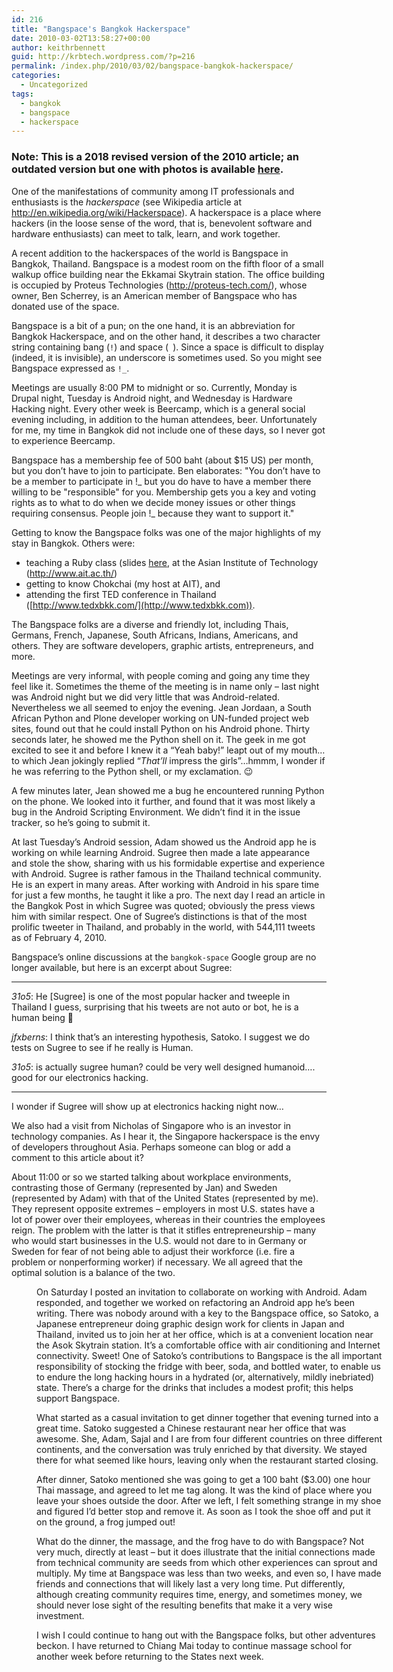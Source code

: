 ```yaml
---
id: 216
title: "Bangspace's Bangkok Hackerspace"
date: 2010-03-02T13:58:27+00:00
author: keithrbennett
guid: http://krbtech.wordpress.com/?p=216
permalink: /index.php/2010/03/02/bangspace-bangkok-hackerspace/
categories:
  - Uncategorized
tags:
  - bangkok
  - bangspace
  - hackerspace
---
```


### Note: This is a 2018 revised version of the 2010 article; an outdated version but one with photos is available [here](https://krbtech.wordpress.com/2010/03/02/bangspace-bangkok-hackerspace/).


One of the manifestations of community among IT professionals and enthusiasts is the _hackerspace_ (see Wikipedia article at <http://en.wikipedia.org/wiki/Hackerspace>). A hackerspace is a place where hackers (in the loose sense of the word, that is, benevolent software and hardware enthusiasts) can meet to talk, learn, and work together.

A recent addition to the hackerspaces of the world is Bangspace in Bangkok, Thailand. Bangspace is a modest room on the fifth floor of a small walkup office building near the Ekkamai Skytrain station. The office building is occupied by Proteus Technologies (<http://proteus-tech.com/>), whose owner, Ben Scherrey, is an American member of Bangspace who has donated use of the space.

Bangspace is a bit of a pun; on the one hand, it is an abbreviation for Bangkok Hackerspace, and on the other hand, it describes a two character string containing bang (`!`) and space (` `). Since a space is difficult to display (indeed, it is invisible), an underscore is sometimes used. So you might see Bangspace expressed as `!_`.

Meetings are usually 8:00 PM to midnight or so. Currently, Monday is Drupal night, Tuesday is Android night, and Wednesday is Hardware Hacking night. Every other week is Beercamp, which is a general social evening including, in addition to the human attendees, beer. Unfortunately for me, my time in Bangkok did not include one of these days, so I never got to experience Beercamp.

Bangspace has a membership fee of 500 baht (about $15 US) per month, but you don&#8217;t have to join to participate. Ben elaborates: "You don&#8217;t have to be a member to participate in !_ but you do have to have a member there willing to be "responsible" for you. Membership gets you a key and voting rights as to what to do when we decide money issues or other things requiring consensus. People join !_ because they want to support it."

Getting to know the Bangspace folks was one of the major highlights of my stay in Bangkok. Others were:

  * teaching a Ruby class (slides [here](https://speakerdeck.com/keithrbennett/what-i-love-about-ruby), at the Asian Institute of Technology (<http://www.ait.ac.th/>)
  * getting to know Chokchai (my host at AIT), and
  * attending the first TED conference in Thailand ([http://www.tedxbkk.com/](http://www.tedxbkk.com)).

The Bangspace folks are a diverse and friendly lot, including Thais, Germans, French, Japanese, South Africans, Indians, Americans, and others. They are software developers, graphic artists, entrepreneurs, and more.

Meetings are very informal, with people coming and going any time they feel like it. Sometimes the theme of the meeting is in name only – last night was Android night but we did very little that was Android-related. Nevertheless we all seemed to enjoy the evening. Jean Jordaan, a South African Python and Plone developer working on UN-funded project web sites, found out that he could install Python on his Android phone. Thirty seconds later, he showed me the Python shell on it. The geek in me got excited to see it and before I knew it a “Yeah baby!” leapt out of my mouth&#8230;to which Jean jokingly replied “_That&#8217;ll_ impress the girls”&#8230;hmmm, I wonder if he was referring to the Python shell, or my exclamation. 😉

A few minutes later, Jean showed me a bug he encountered running Python on the phone. We looked into it further, and found that it was most likely a bug in the Android Scripting Environment. We didn’t find it in the issue tracker, so he’s going to submit it.

At last Tuesday’s Android session, Adam showed us the Android app he is working on while learning Android. Sugree then made a late appearance and stole the show, sharing with us his formidable expertise and experience with Android. Sugree is rather famous in the Thailand technical community. He is an expert in many areas. After working with Android in his spare time for just a few months, he taught it like a pro. The next day I read an article in the Bangkok Post in which Sugree was quoted; obviously the press views him with similar respect. One of Sugree’s distinctions is that of the most prolific tweeter in Thailand, and probably in the world, with 544,111 tweets as of February 4, 2010.

Bangspace&#8217;s online discussions at the `bangkok-space` Google group are no longer available, but here is an excerpt about Sugree:

* * * *

_31o5_: He [Sugree] is one of the most popular hacker and tweeple in Thailand I guess, surprising that his tweets are not auto or bot, he is a human being 🙂

_jfxberns_: I think that&#8217;s an interesting hypothesis, Satoko. I suggest we do tests on Sugree to see if he really is Human.

_31o5_: is actually sugree human? could be very well designed humanoid&#8230;. good for our electronics hacking.

* * * *

I wonder if Sugree will show up at electronics hacking night now&#8230;

We also had a visit from Nicholas of Singapore who is an investor in technology companies. As I hear it, the Singapore hackerspace is the envy of developers throughout Asia. Perhaps someone can blog or add a comment to this article about it?

About 11:00 or so we started talking about workplace environments, contrasting those of Germany (represented by Jan) and Sweden (represented by Adam) with that of the United States (represented by me). They represent opposite extremes – employers in most U.S. states have a lot of power over their employees, whereas in their countries the employees reign. The problem with the latter is that it stifles entrepreneurship – many who would start businesses in the U.S. would not dare to in Germany or Sweden for fear of not being able to adjust their workforce (i.e. fire a problem or nonperforming worker) if necessary. We all agreed that the optimal solution is a balance of the two.<figure id="attachment_250" class="thumbnail wp-caption aligncenter" style="width: 554px">

On Saturday I posted an invitation to collaborate on working with Android. Adam responded, and together we worked on refactoring an Android app he’s been writing. There was nobody around with a key to the Bangspace office, so Satoko, a Japanese entrepreneur doing graphic design work for clients in Japan and Thailand, invited us to join her at her office, which is at a convenient location near the Asok Skytrain station. It&#8217;s a comfortable office with air conditioning and Internet connectivity. Sweet! One of Satoko’s contributions to Bangspace is the all important responsibility of stocking the fridge with beer, soda, and bottled water, to enable us to endure the long hacking hours in a hydrated (or, alternatively, mildly inebriated) state. There’s a charge for the drinks that includes a modest profit; this helps support Bangspace.

What started as a casual invitation to get dinner together that evening turned into a great time. Satoko suggested a Chinese restaurant near her office that was awesome. She, Adam, Sajal and I are from four different countries on three different continents, and the conversation was truly enriched by that diversity. We stayed there for what seemed like hours, leaving only when the restaurant started closing.

After dinner, Satoko mentioned she was going to get a 100 baht ($3.00) one hour Thai massage, and agreed to let me tag along. It was the kind of place where you leave your shoes outside the door. After we left, I felt something strange in my shoe and figured I&#8217;d better stop and remove it. As soon as I took the shoe off and put it on the ground, a frog jumped out!

What do the dinner, the massage, and the frog have to do with Bangspace? Not very much, directly at least – but it does illustrate that the initial connections made from technical community are seeds from which other experiences can sprout and multiply. My time at Bangspace was less than two weeks, and even so, I have made friends and connections that will likely last a very long time. Put differently, although creating community requires time, energy, and sometimes money, we should never lose sight of the resulting benefits that make it a very wise investment.

I wish I could continue to hang out with the Bangspace folks, but other adventures beckon. I have returned to Chiang Mai today to continue massage school for another week before returning to the States next week.
